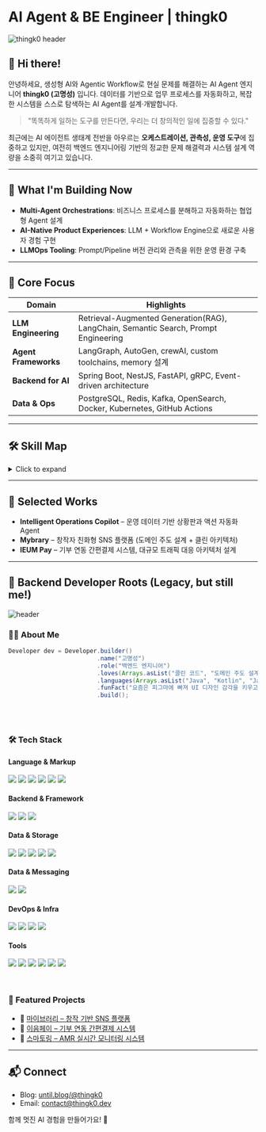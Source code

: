 # AI Agent & BE Engineer | thingk0

![thingk0 header](https://capsule-render.vercel.app/api?type=waving&color=0:6EE7B7,100:3B82F6&height=250&section=header&text=thingk0&fontSize=70&fontColor=0B1120&fontAlign=50&fontAlignY=38&desc=AI%20Agent%20Engineer%20%26%20Builder&descAlign=50&descAlignY=62&descSize=24)

## 👋 Hi there!
안녕하세요, 생성형 AI와 Agentic Workflow로 현실 문제를 해결하는 AI Agent 엔지니어 **thingk0 (고명성)** 입니다.
데이터를 기반으로 업무 프로세스를 자동화하고, 복잡한 시스템을 스스로 탐색하는 AI Agent를 설계·개발합니다.

> "똑똑하게 일하는 도구를 만든다면, 우리는 더 창의적인 일에 집중할 수 있다."

최근에는 AI 에이전트 생태계 전반을 아우르는 **오케스트레이션, 관측성, 운영 도구**에 집중하고 있지만, 
여전히 백엔드 엔지니어링 기반의 정교한 문제 해결력과 시스템 설계 역량을 소중히 여기고 있습니다.

---

## 🚀 What I'm Building Now
- **Multi-Agent Orchestrations**: 비즈니스 프로세스를 분해하고 자동화하는 협업형 Agent 설계
- **AI-Native Product Experiences**: LLM + Workflow Engine으로 새로운 사용자 경험 구현
- **LLMOps Tooling**: Prompt/Pipeline 버전 관리와 관측을 위한 운영 환경 구축

---

## 🧠 Core Focus
| Domain | Highlights |
| --- | --- |
| **LLM Engineering** | Retrieval-Augmented Generation(RAG), LangChain, Semantic Search, Prompt Engineering |
| **Agent Frameworks** | LangGraph, AutoGen, crewAI, custom toolchains, memory 설계 |
| **Backend for AI** | Spring Boot, NestJS, FastAPI, gRPC, Event-driven architecture |
| **Data & Ops** | PostgreSQL, Redis, Kafka, OpenSearch, Docker, Kubernetes, GitHub Actions |

---

## 🛠 Skill Map
<details>
<summary>Click to expand</summary>

### Languages
`Python` · `TypeScript` · `Kotlin` · `Java`

### AI Stack
`OpenAI` · `Anthropic` · `Vertex AI` · `Pinecone` · `Weaviate` · `Qdrant`

### Backend & Infra
`Spring Boot` · `NestJS` · `FastAPI` · `GraphQL` · `Redis` · `PostgreSQL` · `Kafka`

### DevOps & Tooling
`Docker` · `Kubernetes` · `Argo Workflow` · `LangSmith` · `Weights & Biases` · `Datadog`

</details>

---

## 🧩 Selected Works
- **Intelligent Operations Copilot** – 운영 데이터 기반 상황판과 액션 자동화 Agent
- **Mybrary** – 창작자 친화형 SNS 플랫폼 (도메인 주도 설계 + 클린 아키텍처)
- **IEUM Pay** – 기부 연동 간편결제 시스템, 대규모 트래픽 대응 아키텍처 설계

---

## 🧭 Backend Developer Roots (Legacy, but still me!)

![header](https://capsule-render.vercel.app/api?type=venom&color=0:89CFF0,100:1E90FF&height=250&section=header&text=Hi!%20I'm%20thingk0&fontSize=80&fontColor=111111&fontAlign=50&fontAlignY=40&desc=My%20Name%20is%20KoMyoungSung&descAlign=50&descAlignY=65&descSize=26&descColor=333333)

### 👨‍💻 About Me
```java
Developer dev = Developer.builder()
                         .name("고명성")
                         .role("백엔드 엔지니어")
                         .loves(Arrays.asList("클린 코드", "도메인 주도 설계", "복잡한 문제 해결", "성능 개선"))
                         .languages(Arrays.asList("Java", "Kotlin", "JavaScript", "Python"))
                         .funFact("요즘은 피그마에 빠져 UI 디자인 감각을 키우고 있어요!")
                         .build();
```

</br>

<!--
<p align="center">
  <a href="https://until.blog/@thingk0">
    <img src="https://ryc04otowj.execute-api.ap-northeast-2.amazonaws.com/blog-posts-svg?username=thingk0" alt="Until 블로그 최신 글" />
  </a>
</p>
-->

</br>

### 🛠 Tech Stack

#### Language & Markup
<img src="https://img.shields.io/badge/Java-17+-red?style=flat-square&logo=openjdk" /> <img src="https://img.shields.io/badge/Kotlin-Backend-blueviolet?style=flat-square&logo=kotlin" />
<img src="https://img.shields.io/badge/Python-Algorithms-3776AB?style=flat-square&logo=python" />
<img src="https://img.shields.io/badge/JavaScript-ES6-F7DF1E?style=flat-square&logo=javascript&logoColor=black" />
<img src="https://img.shields.io/badge/HTML5-Markup-E34F26?style=flat-square&logo=html5&logoColor=white" />
<img src="https://img.shields.io/badge/CSS3-Style-1572B6?style=flat-square&logo=css3&logoColor=white" />

#### Backend & Framework
<img src="https://img.shields.io/badge/SpringBoot-3.x-6DB33F?style=flat-square&logo=springboot" /> <img src="https://img.shields.io/badge/SpringSecurity-Auth-6DB33F?style=flat-square&logo=springsecurity" />
<img src="https://img.shields.io/badge/NestJS-NodeJS-DD0031?style=flat-square&logo=nestjs" />

#### Data & Storage
<img src="https://img.shields.io/badge/JPA-ORM-59666C?style=flat-square&logo=hibernate" /> <img src="https://img.shields.io/badge/Querydsl-TypeSafeQuery-4169E1?style=flat-square" />
<img src="https://img.shields.io/badge/PostgreSQL-Relational-4169E1?style=flat-square&logo=postgresql" />
<img src="https://img.shields.io/badge/MySQL-Relational-4479A1?style=flat-square&logo=mysql&logoColor=white" />
<img src="https://img.shields.io/badge/Redis-InMemory-DC382D?style=flat-square&logo=redis&logoColor=white" />

#### Data & Messaging
<img src="https://img.shields.io/badge/Kafka-Streaming-231F20?style=flat-square&logo=apachekafka" /> <img src="https://img.shields.io/badge/Elasticsearch-Search-005571?style=flat-square&logo=elasticsearch" />

#### DevOps & Infra
<img src="https://img.shields.io/badge/Git-VersionControl-F05032?style=flat-square&logo=git&logoColor=white" /> <img src="https://img.shields.io/badge/Docker-Container-2496ED?style=flat-square&logo=docker&logoColor=white" />
<img src="https://img.shields.io/badge/Jenkins-CI/CD-D24939?style=flat-square&logo=jenkins&logoColor=white" />
<img src="https://img.shields.io/badge/Nginx-Server-009639?style=flat-square&logo=nginx&logoColor=white" />

#### Tools
<img src="https://img.shields.io/badge/IntelliJ-IDE-000000?style=flat-square&logo=intellijidea" /> <img src="https://img.shields.io/badge/Postman-API-F96D00?style=flat-square&logo=postman" />
<img src="https://img.shields.io/badge/Notion-Docs-000000?style=flat-square&logo=notion" />
<img src="https://img.shields.io/badge/Figma-Design-F24E1E?style=flat-square&logo=figma" />
<img src="https://img.shields.io/badge/Jira-Management-0052CC?style=flat-square&logo=jira" />
<img src="https://img.shields.io/badge/Confluence-Wiki-172B4D?style=flat-square&logo=confluence" />

</br>

### 📂 Featured Projects

- 📌 [마이브러리 – 창작 기반 SNS 플랫폼](https://github.com/thingk0/mybrary)
- 📌 [이음페이 – 기부 연동 간편결제 시스템](https://github.com/thingk0/ieumpay)
- 📌 [스마토링 – AMR 실시간 모니터링 시스템](https://github.com/thingk0/smartoring)

---

## 📬 Connect
- Blog: [until.blog/@thingk0](https://until.blog/@thingk0)
- Email: contact@thingk0.dev

함께 멋진 AI 경험을 만들어가요! 🚀

